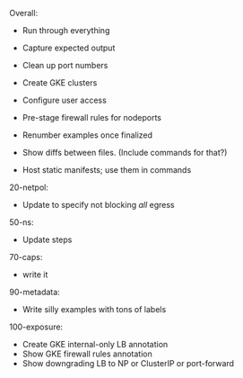 Overall:
 - Run through everything
 - Capture expected output
 - Clean up port numbers
 - Create GKE clusters
 - Configure user access
 - Pre-stage firewall rules for nodeports
 - Renumber examples once finalized
 - Show diffs between files. (Include commands for that?)

 - Host static manifests; use them in commands

20-netpol:
 - Update to specify not blocking _all_ egress

50-ns:
 - Update steps

70-caps:
 - write it

90-metadata:
 - Write silly examples with tons of labels

100-exposure:
 - Create GKE internal-only LB annotation
 - Show GKE firewall rules annotation
 - Show downgrading LB to NP or ClusterIP or port-forward
